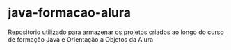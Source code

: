 # java-formacao-alura
Repositorio utilizado para armazenar os projetos criados ao longo do curso de formação Java e Orientação a Objetos da Alura
